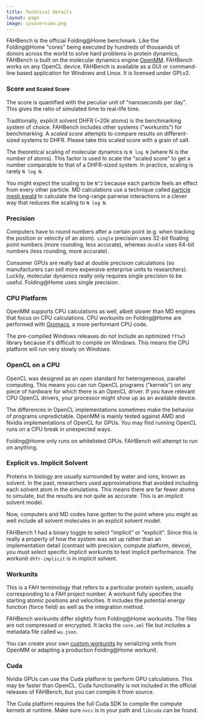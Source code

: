 ```yaml
---
title: Technical Details
layout: page
image: sysoverview.png
---
```


FAHBench is the official Folding@Home benchmark. Like the Folding@Home
"cores" being executed by hundreds of thousands of donors across the world
to solve hard problems in protein dynamics, FAHBench is built on the
molecular dynamics engine [OpenMM]. FAHBench works on any OpenCL device.
FAHBench is available as a GUI or command-line based application for
Windows and Linux. It is licensed under GPLv2.

[OpenMM]: http://openmm.org


<a name="scaled-score"></a> 

### Score <small>and Scaled Score</small>

The score is quantified with the peculiar unit of "nanoseconds per day".
This gives the ratio of simulated time to real-life time.

Traditionally, explicit solvent DHFR (~20k atoms) is the benchmarking
system of choice. FAHBench includes other systems ("workunits") for
benchmarking. A *scaled score* attempts to compare results on
different-sized systems to DHFR. Please take this scaled score with a grain
of salt.

The theoretical scaling of molecular dynamics is `N log N` (where N is the
number of atoms). This factor is used to scale the "scaled score" to get a
number comparable to that of a DHFR-sized system. In practice, scaling is
rarely `N log N`.

You might expect the scaling to be `N^2` because each particle feels an
effect from every other particle. MD calculations use a technique called
[particle mesh ewald][pme] to calculate the long-range pairwise
interactions in a clever way that reduces the scaling to `N log N`.

[pme]: https://en.wikipedia.org/wiki/Ewald_summation


<a name="precision"></a>

### Precision

Computers have to round numbers after a certain point (e.g. when tracking
the position or velocity of an atom). `single` precision uses 32-bit
floating point numbers (more rounding, less accurate), whereas `double`
uses 64-bit numbers (less rounding, more accurate).

Consumer GPUs are really bad at double precision calculations (so
manufacturers can sell more expensive enterprise units to researchers).
Luckily, molecular dynamics really only requires single precision to be
useful. Folding@Home uses single precision.


<a name="cpu-platform"></a>

### CPU Platform

OpenMM supports CPU calculations as well, albeit slower than MD engines
that focus on CPU calculations. CPU workunits on Folding@Home are performed
with [Gromacs], a more performant CPU code.

The pre-compiled Windows releases do not include an optimized `fftw3`
library because it's difficult to compile on Windows. This means the CPU
platform will run very slowly on Windows.

[Gromacs]: http://gromacs.org


<a name="opencl-on-cpu"></a>

### OpenCL on a CPU

OpenCL was designed as an open standard for heterogeneous, parallel
computing. This means you can run OpenCL programs ("kernels") on any piece
of hardware for which there is an OpenCL driver. If you have relevant CPU
OpenCL drivers, your processor might show up as an available device.

The differences in OpenCL implementations sometimes make the behavior of
programs unpredictable. OpenMM is mainly tested against AMD and Nvidia
implementations of OpenCL for GPUs. You may find running OpenCL runs on a
CPU break in unexpected ways. 

Folding@Home only runs on whitelisted GPUs. FAHBench will attempt to run on
anything.



<a name="solvent"></a>

### Explicit vs. Implicit Solvent

Proteins in biology are usually surrounded by water and ions, known as
solvent. In the past, researchers used approximations that avoided
including each solvent atom in the simulations. This means there are far
fewer atoms to simulate, but the results are not quite as accurate. This is
an implicit solvent model.

Now, computers and MD codes have gotten to the point where you might as
well include all solvent molecules in an explicit solvent model. 

FAHBench 1 had a binary toggle to select "implicit" or "explicit". Since
this is really a property of how the system was set up rather than an
implementation detail (contrast with precision, compute platform, device),
you must select specific implicit workunits to test implicit performance.
The workunit `dhfr-implicit` is in implicit solvent.



<a name="workunits"></a>

### Workunits

This is a FAH terminology that refers to a particular protein system,
usually corresponding to a FAH project number. A workunit fully specifies
the starting atomic positions and velocities. It includes the potential
energy function (force field) as well as the integration method.

FAHBench workunits differ slightly from Folding@Home workunits. The files
are not compressed or encrypted. It lacks the `core.xml` file but includes
a metadata file called `wu.json`.

You can create your own [custom workunits][custom-wu] by serializing xmls
from OpenMM or adapting a production Folding@Home workunit.

[custom-wu]: {{site.url}}/custom-wus.html



<a name="cuda"></a>

### Cuda

Nvidia GPUs can use the Cuda platform to perform GPU calculations. This may
be faster than OpenCL. Cuda functionality is not included in the official
releases of FAHBench, but you can compile it from source.

The Cuda platform requires the full Cuda SDK to compile the compute kernels
at runtime. Make sure `nvcc` is in your path and `libcuda` can be found.


